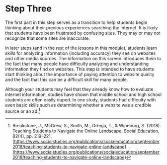 # Step Three

The first part in this step serves as a transition to help students begin thinking about their previous experiences searching the internet. It is likely that students have been frustrated by confusing sites. They may or may not recognize that some sites are inaccurate.

In later steps (and in the rest of the lessons in this module), students learn skills for analyzing information (including accuracy) they see on websites and other media sources. The information on this screen introduces them to the fact that many people have difficulty analyzing and understanding information they find on websites. This step is intended to have students start thinking about the importance of paying attention to website quality and the fact that this can be a difficult skill for many people.

Although your students may feel that they already know how to evaluate internet information, studies have shown that middle school and high school students are often easily duped. In one study, students had difficulty with even basic skills such as determining whether a website was a credible source or an ad.[^1]

[^1]: Breakstone, J., McGrew, S., Smith, M., Ortega, T., & Wineburg, S. (2018). Teaching Students to Navigate the Online Landscape. Social Education, 82(4), pp. 219–221, [https://www.socialstudies.org/publications/socialeducation/september2018/teaching-students-to-navigate-online-landscape](https://www.socialstudies.org/publications/socialeducation/september2018/teaching-students-to-navigate-online-landscape)